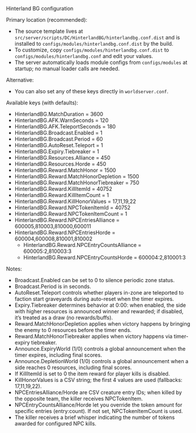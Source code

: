 Hinterland BG configuration

Primary location (recommended):
- The source template lives at `src/server/scripts/DC/HinterlandBG/hinterlandbg.conf.dist` and is installed to `configs/modules/hinterlandbg.conf.dist` by the build.
- To customize, copy `configs/modules/hinterlandbg.conf.dist` to `configs/modules/hinterlandbg.conf` and edit your values.
- The server automatically loads module configs from `configs/modules` at startup; no manual loader calls are needed.

Alternative:
- You can also set any of these keys directly in `worldserver.conf`.

Available keys (with defaults):

- HinterlandBG.MatchDuration = 3600
- HinterlandBG.AFK.WarnSeconds = 120
- HinterlandBG.AFK.TeleportSeconds = 180
- HinterlandBG.Broadcast.Enabled = 1
- HinterlandBG.Broadcast.Period = 60
- HinterlandBG.AutoReset.Teleport = 1
- HinterlandBG.Expiry.Tiebreaker = 1
- HinterlandBG.Resources.Alliance = 450
- HinterlandBG.Resources.Horde = 450
- HinterlandBG.Reward.MatchHonor = 1500
- HinterlandBG.Reward.MatchHonorDepletion = 1500
- HinterlandBG.Reward.MatchHonorTiebreaker = 750
- HinterlandBG.Reward.KillItemId = 40752
- HinterlandBG.Reward.KillItemCount = 1
- HinterlandBG.Reward.KillHonorValues = 17,11,19,22
 - HinterlandBG.Reward.NPCTokenItemId = 40752
 - HinterlandBG.Reward.NPCTokenItemCount = 1
 - HinterlandBG.Reward.NPCEntriesAlliance = 600005,810003,810000,600011
 - HinterlandBG.Reward.NPCEntriesHorde = 600004,600008,810001,810002
	- HinterlandBG.Reward.NPCEntryCountsAlliance = 600005:2,810003:3
	- HinterlandBG.Reward.NPCEntryCountsHorde = 600004:2,810001:3

Notes:
- Broadcast.Enabled can be set to 0 to silence periodic zone status.
- Broadcast.Period is in seconds.
- AutoReset.Teleport controls whether players in-zone are teleported to faction start graveyards during auto-reset when the timer expires.
- Expiry.Tiebreaker determines behavior at 0:00: when enabled, the side with higher resources is announced winner and rewarded; if disabled, it’s treated as a draw (no rewards/buffs).
- Reward.MatchHonorDepletion applies when victory happens by bringing the enemy to 0 resources before the timer ends.
- Reward.MatchHonorTiebreaker applies when victory happens via timer-expiry tiebreaker.
- Announce.ExpiryWorld (1/0) controls a global announcement when the timer expires, including final scores.
 - Announce.DepletionWorld (1/0) controls a global announcement when a side reaches 0 resources, including final scores.
- If KillItemId is set to 0 the item reward for player kills is disabled.
- KillHonorValues is a CSV string; the first 4 values are used (fallbacks: 17,11,19,22).
- NPCEntriesAlliance/Horde are CSV creature entry IDs; when killed by the opposite team, the killer receives NPCTokenItem.
- NPCEntryCountsAlliance/Horde let you override the token amount for specific entries (entry:count). If not set, NPCTokenItemCount is used.
- The killer receives a brief whisper indicating the number of tokens awarded for configured NPC kills.
